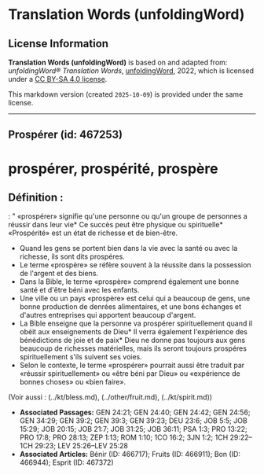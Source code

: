 # Translation Words (unfoldingWord)

## License Information

**Translation Words (unfoldingWord)** is based on and adapted from: _unfoldingWord® Translation Words_, [unfoldingWord](https://unfoldingword.org/utw), 2022, which is licensed under a [CC BY-SA 4.0 license](https://creativecommons.org/licenses/by-sa/4.0/legalcode.en).

This markdown version (created `2025-10-09`) is provided under the same license.



--------------------------------

## Prospérer (id: 467253)

prospérer, prospérité, prospère
===============================

Définition :
------------

: " «prospérer» signifie qu'une personne ou qu'un groupe de personnes a réussir dans leur vie\* Ce succès peut être physique ou spirituelle\* «Prospérité» est un état de richesse et de bien\-être.

* Quand les gens se portent bien dans la vie avec la santé ou avec la richesse, ils sont dits prospéres.
* Le terme «prospère» se réfère souvent à la réussite dans la possession de l'argent et des biens.
* Dans la Bible, le terme «prospère» comprend également une bonne santé et d'être béni avec les enfants.
* Une ville ou un pays «prospère» est celui qui a beaucoup de gens, une bonne production de denrées alimentaires, et une bons échanges et d'autres entreprises qui apportent beaucoup d'argent.
* La Bible enseigne que la personne va prospérer spirituellement quand il obéit aux enseignements de Dieu\* Il verra également l'expérience des bénédictions de joie et de paix\* Dieu ne donne pas toujours aux gens beaucoup de richesses matérielles, mais ils seront toujours prospéres spirituellement s'ils suivent ses voies.
* Selon le contexte, le terme «prospérer» pourrait aussi être traduit par «réussir spirituellement» ou «être béni par Dieu» ou «expérience de bonnes choses» ou «bien faire».

(Voir aussi : (../kt/bless.md), (../other/fruit.md), (../kt/spirit.md))

* **Associated Passages:** GEN 24:21; GEN 24:40; GEN 24:42; GEN 24:56; GEN 34:29; GEN 39:2; GEN 39:3; GEN 39:23; DEU 23:6; JOB 5:5; JOB 15:29; JOB 20:15; JOB 21:7; JOB 31:25; JOB 36:11; PSA 1:3; PRO 13:22; PRO 17:8; PRO 28:13; ZEP 1:13; ROM 1:10; 1CO 16:2; 3JN 1:2; 1CH 29:22–1CH 29:23; LEV 25:26–LEV 25:28
* **Associated Articles:** Bénir (ID: 466717); Fruits (ID: 466911); Bon (ID: 466944); Esprit (ID: 467372)

